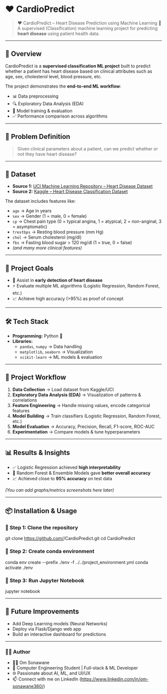 # ❤️ CardioPredict  

> ❤ CardioPredict – Heart Disease Prediction using Machine Learning 
> 🧠 A supervised (Classification) machine learning project for predicting **heart disease** using patient health data.   

--- 
 
## 📌 Overview  
CardioPredict is a **supervised classification ML project** built to predict whether a patient has heart disease based on clinical attributes such as age, sex, cholesterol level, blood pressure, etc.  
 
The project demonstrates the **end-to-end ML workflow**:  
- 📊 Data preprocessing   
- 🔍 Exploratory Data Analysis (EDA)   
- 🤖 Model training & evaluation   
- ✅ Performance comparison across algorithms  

---

## 🧩 Problem Definition  
> Given clinical parameters about a patient, can we predict whether or not they have heart disease?  

---

## 📂 Dataset  
- **Source 1:** [UCI Machine Learning Repository – Heart Disease Dataset](https://archive.ics.uci.edu/ml/datasets/heart+Disease)  
- **Source 2:** [Kaggle – Heart Disease Classification Dataset](https://www.kaggle.com/datasets/sumaiyatasmeem/heart-disease-classification-dataset)  

The dataset includes features like:  
- `age` → Age in years  
- `sex` → Gender (1 = male, 0 = female)  
- `cp` → Chest pain type (0 = typical angina, 1 = atypical, 2 = non-anginal, 3 = asymptomatic)  
- `trestbps` → Resting blood pressure (mm Hg)  
- `chol` → Serum cholesterol (mg/dl)  
- `fbs` → Fasting blood sugar > 120 mg/dl (1 = true, 0 = false)  
- *(and many more clinical features)*  

---

## 🎯 Project Goals  
- 🏥 Assist in **early detection of heart disease**  
- ⚡ Evaluate multiple ML algorithms (Logistic Regression, Random Forest, etc.)  
- 📈 Achieve high accuracy (>95%) as proof of concept  

---

## 🛠️ Tech Stack  
- **Programming:** Python 🐍  
- **Libraries:**  
  - `pandas`, `numpy` → Data handling  
  - `matplotlib`, `seaborn` → Visualization  
  - `scikit-learn` → ML models & evaluation  

---

## 🚀 Project Workflow  
1. **Data Collection** → Load dataset from Kaggle/UCI  
2. **Exploratory Data Analysis (EDA)** → Visualization of patterns & correlations  
3. **Feature Engineering** → Handle missing values, encode categorical features  
4. **Model Building** → Train classifiers (Logistic Regression, Random Forest, etc.)  
5. **Model Evaluation** → Accuracy, Precision, Recall, F1-score, ROC-AUC  
6. **Experimentation** → Compare models & tune hyperparameters  

---

## 📊 Results & Insights  
- ✅ Logistic Regression achieved **high interpretability**  
- 🌳 Random Forest & Ensemble Models gave **better overall accuracy**  
- 📈 Achieved close to **95% accuracy** on test data  

*(You can add graphs/metrics screenshots here later)*  

---

## 📦 Installation & Usage  

### 🔹 Step 1: Clone the repository  

git clone https://github.com/<your-username>/CardioPredict.git
cd CardioPredict

### 🔹 Step 2: Create conda environment
conda env create --prefix ./env -f ../../project_environment.yml
conda activate ./env

### 🔹 Step 3: Run Jupyter Notebook
jupyter notebook

---

## 📜 Future Improvements
- Add Deep Learning models (Neural Networks)
- Deploy via Flask/Django web app
- Build an interactive dashboard for predictions

---

### 🧑‍💻 Author 
- 👨‍🎓 Om Sonawane
- 💼 Computer Engineering Student | Full-stack & ML Developer
- 🌐 Passionate about AI, ML, and UI/UX
- 📫 Connect with me on LinkedIn (https://www.linkedin.com/in/om-sonawane360/)

